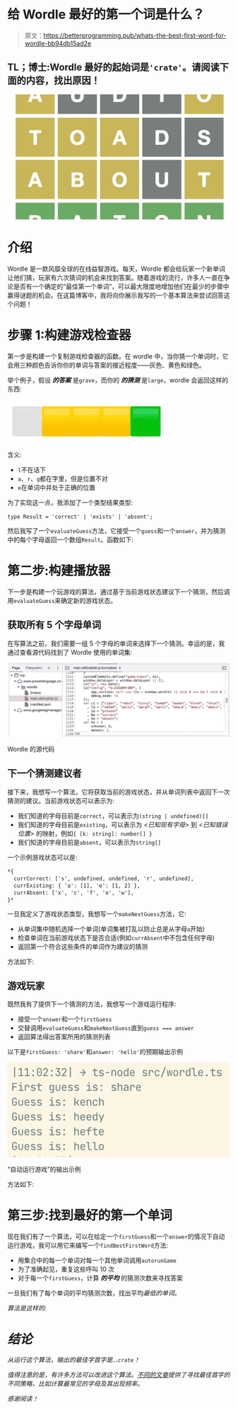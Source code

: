 # 给 Wordle 最好的第一个词是什么？

> 原文：<https://betterprogramming.pub/whats-the-best-first-word-for-wordle-bb94db15ad2e>

## **TL；博士**:Wordle 最好的起始词是`'crate'`。请阅读下面的内容，找出原因！

![](img/bdcd540d2c305db46e2b3be4a577d3c2.png)

# 介绍

Wordle 是一款风靡全球的在线益智游戏。每天，Wordle 都会给玩家一个新单词让他们猜，玩家有六次猜词的机会来找到答案。随着游戏的流行，许多人一直在争论是否有一个确定的“最佳第一个单词”，可以最大限度地增加他们在最少的步骤中赢得谜题的机会。在这篇博客中，我将向你展示我写的一个基本算法来尝试回答这个问题！

# 步骤 1:构建游戏检查器

第一步是构建一个复制游戏检查器的函数。在 wordle 中，当你猜一个单词时，它会用三种颜色告诉你你的单词与答案的接近程度——灰色、黄色和绿色。

举个例子，假设 ***的答案*** 是`grave`，而你的 ***的猜测*** 是`large`，wordle 会返回这样的东西:

![](img/562251410ed559efcc2a76300248dbe8.png)

含义:

*   `l`不在话下
*   `a`、`r`、`g`都在字里，但是位置不对
*   `e`在单词中并处于正确的位置

为了实现这一点，我添加了一个类型结果类型:

```
type Result = 'correct' | 'exists' | 'absent';
```

然后我写了一个`evaluateGuess`方法，它接受一个`guess`和一个`answer`，并为猜测中的每个字母返回一个数组`Result`。函数如下:

# 第二步:构建播放器

下一步是构建一个玩游戏的算法，通过基于当前游戏状态建议下一个猜测，然后调用`evaluateGuess`来确定新的游戏状态。

## 获取所有 5 个字母单词

在写算法之前，我们需要一组 5 个字母的单词来选择下一个猜测。幸运的是，我通过查看源代码找到了 Wordle 使用的单词集:

![](img/76b34b8019e98c5df130a9dca3230e0b.png)

Wordle 的源代码

## 下一个猜测建议者

接下来，我想写一个算法，它将获取当前的游戏状态，并从单词列表中返回下一次猜测的建议。当前游戏状态可以表示为:

*   我们知道的字母目前是`correct`，可以表示为`(string | undefined)[]`
*   我们知道的字母目前是`existing`，可以表示为 *<已知现有字母>* 到 *<已知错误位置>* 的映射，例如`{ [k: string]: number[] }`
*   我们知道的字母目前是`absent`，可以表示为`string[]`

一个示例游戏状态可以是:

```
*{
  currCorrect: ['s', undefined, undefined, 'r', undefined],
  currExisting: { 'a': [1], 'e': [1, 2] },
  currAbsent: ['x', 'c', 'f', 'o', 'w'],
}*
```

一旦我定义了游戏状态类型，我想写一个`makeNextGuess`方法，它:

*   从单词集中随机选择一个单词(单词集被打乱以防止总是从字母`a`开始)
*   检查单词在当前游戏状态下是否合适(例如`currAbsent`中不包含任何字母)
*   返回第一个符合这些条件的单词作为建议的猜测

方法如下:

## 游戏玩家

既然我有了提供下一个猜测的方法，我想写一个游戏运行程序:

*   接受一个`answer`和一个`firstGuess`
*   交替调用`evaluateGuess`和`makeNextGuess`直到`guess === answer`
*   返回算法得出答案所用的猜测列表

以下是`firstGuess: 'share'`和`answer: 'hello'`的预期输出示例

![](img/d159a31a1af5bc393d346ed025d887d8.png)

“自动运行游戏”的输出示例

方法如下:

# 第三步:找到最好的第一个单词

现在我们有了一个算法，可以在给定一个`firstGuess`和一个`answer`的情况下自动运行游戏，我可以用它来编写一个`findBestFirstWord`方法:

*   用集合中的每一个单词对每一个其他单词调用`autorunGame`
*   为了准确起见，重复这些呼叫 10 次
*   对于每一个`firstGuess`，计算 ***的平均*** 的猜测次数来寻找答案

一旦我们有了每个单词的平均猜测次数，找出平均*最低的单词。*

*算法是这样的:*

# *结论*

*从运行这个算法，输出的最佳字首字是…`crate`！*

*值得注意的是，有许多方法可以改进这个算法。[不同的文章](https://www.inverse.com/gaming/wordle-starting-words-best-using-math)提供了寻找最佳首字的不同策略，比如计算最常见的字母及其出现频率。*

*感谢阅读！*